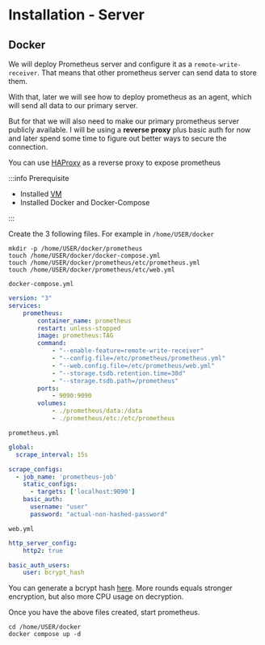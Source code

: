 # Installation - Server

## Docker

We will deploy Prometheus server and configure it as a `remote-write-receiver`.
That means that other prometheus server can send data to store them.

With that, later we will see how to deploy prometheus as an agent, which will send all
data to our primary server.

But for that we will also need to make our primary prometheus server publicly available.
I will be using a **reverse proxy** plus basic auth for now and later spend some time to figure out
better ways to secure the connection.

You can use [HAProxy](networking/../../../networking/1-pfsense/10-haproxy/4-ssl-tls-offloading.md)
as a reverse proxy to expose prometheus

:::info Prerequisite

- Installed [VM](../../virtualization/1-xcp-ng/2-install-ubuntu-vm.md)
- Installed Docker and Docker-Compose

:::

Create the 3 following files. For example in `/home/USER/docker`

```shell
mkdir -p /home/USER/docker/prometheus
touch /home/USER/docker/docker-compose.yml
touch /home/USER/docker/prometheus/etc/prometheus.yml
touch /home/USER/docker/prometheus/etc/web.yml
```

`docker-compose.yml`

```yaml
version: "3"
services:
    prometheus:
        container_name: prometheus
        restart: unless-stopped
        image: prometheus:TAG
        command:
            - "--enable-feature=remote-write-receiver"
            - "--config.file=/etc/prometheus/prometheus.yml"
            - "--web.config.file=/etc/prometheus/web.yml"
            - "--storage.tsdb.retention.time=30d"
            - "--storage.tsdb.path=/prometheus"
        ports:
            - 9090:9090
        volumes:
            - ./prometheus/data:/data
            - ./prometheus/etc:/etc/prometheus
```

`prometheus.yml`

```yaml
global:
  scrape_interval: 15s

scrape_configs:
  - job_name: 'prometheus-job'
    static_configs:
      - targets: ['localhost:9090']
    basic_auth:
      username: "user"
      password: "actual-non-hashed-password"
```

`web.yml`

```yaml
http_server_config:
    http2: true

basic_auth_users:
    user: bcrypt_hash
```

You can generate a bcrypt hash [here](https://bcrypt-generator.com/).
More rounds equals stronger encryption, but also more CPU usage on decryption.

Once you have the above files created, start prometheus.

```shell
cd /home/USER/docker
docker compose up -d
```
